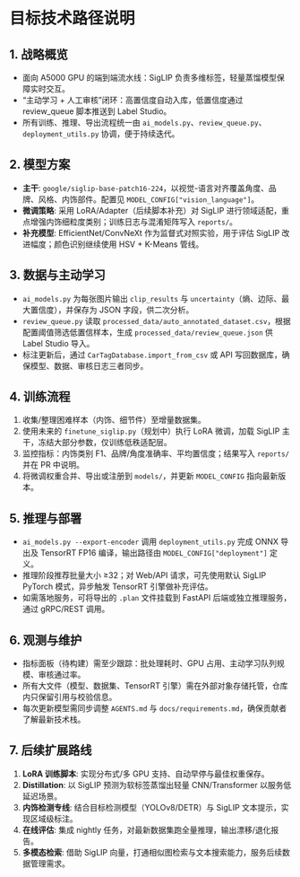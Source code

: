# 目标技术路径说明

## 1. 战略概览
- 面向 A5000 GPU 的端到端流水线：SigLIP 负责多维标签，轻量蒸馏模型保障实时交互。
- “主动学习 + 人工审核”闭环：高置信度自动入库，低置信度通过 review_queue 脚本推送到 Label Studio。
- 所有训练、推理、导出流程统一由 `ai_models.py`、`review_queue.py`、`deployment_utils.py` 协调，便于持续迭代。

## 2. 模型方案
- **主干**: `google/siglip-base-patch16-224`，以视觉-语言对齐覆盖角度、品牌、风格、内饰部件。配置见 `MODEL_CONFIG["vision_language"]`。
- **微调策略**: 采用 LoRA/Adapter（后续脚本补充）对 SigLIP 进行领域适配，重点增强内饰细粒度类别；训练日志与混淆矩阵写入 `reports/`。
- **补充模型**: EfficientNet/ConvNeXt 作为监督式对照实验，用于评估 SigLIP 改进幅度；颜色识别继续使用 HSV + K-Means 管线。

## 3. 数据与主动学习
- `ai_models.py` 为每张图片输出 `clip_results` 与 `uncertainty`（熵、边际、最大置信度），并保存为 JSON 字段，供二次分析。
- `review_queue.py` 读取 `processed_data/auto_annotated_dataset.csv`，根据配置阈值筛选低置信样本，生成 `processed_data/review_queue.json` 供 Label Studio 导入。
- 标注更新后，通过 `CarTagDatabase.import_from_csv` 或 API 写回数据库，确保模型、数据、审核日志三者同步。

## 4. 训练流程
1. 收集/整理困难样本（内饰、细节件）至增量数据集。
2. 使用未来的 `finetune_siglip.py`（规划中）执行 LoRA 微调，加载 SigLIP 主干，冻结大部分参数，仅训练低秩适配层。
3. 监控指标：内饰类别 F1、品牌/角度准确率、平均置信度；结果写入 `reports/` 并在 PR 中说明。
4. 将微调权重合并、导出或注册到 `models/`，并更新 `MODEL_CONFIG` 指向最新版本。

## 5. 推理与部署
- `ai_models.py --export-encoder` 调用 `deployment_utils.py` 完成 ONNX 导出及 TensorRT FP16 编译，输出路径由 `MODEL_CONFIG["deployment"]` 定义。
- 推理阶段推荐批量大小 ≥32；对 Web/API 请求，可先使用默认 SigLIP PyTorch 模式，异步触发 TensorRT 引擎做补充评估。
- 如需落地服务，可将导出的 `.plan` 文件挂载到 FastAPI 后端或独立推理服务，通过 gRPC/REST 调用。

## 6. 观测与维护
- 指标面板（待构建）需至少跟踪：批处理耗时、GPU 占用、主动学习队列规模、审核通过率。
- 所有大文件（模型、数据集、TensorRT 引擎）需在外部对象存储托管，仓库内只保留引用与校验信息。
- 每次更新模型需同步调整 `AGENTS.md` 与 `docs/requirements.md`，确保贡献者了解最新技术栈。

## 7. 后续扩展路线
1. **LoRA 训练脚本**: 实现分布式/多 GPU 支持、自动早停与最佳权重保存。
2. **Distillation**: 以 SigLIP 预测为软标签蒸馏出轻量 CNN/Transformer 以服务低延迟场景。
3. **内饰检测专线**: 结合目标检测模型（YOLOv8/DETR）与 SigLIP 文本提示，实现区域级标注。
4. **在线评估**: 集成 nightly 任务，对最新数据集跑全量推理，输出漂移/退化报告。
5. **多模态检索**: 借助 SigLIP 向量，打通相似图检索与文本搜索能力，服务后续数据管理需求。
